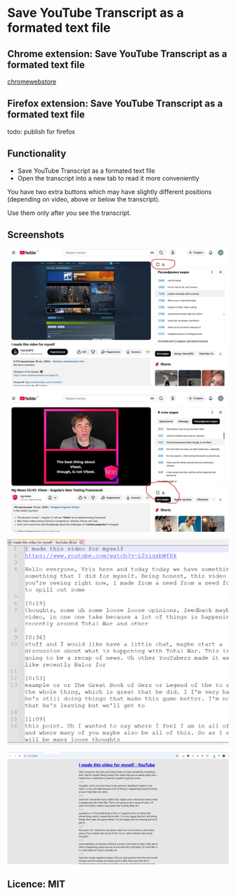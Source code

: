 # Save YouTube Transcript as a formated text file

## Chrome extension: Save YouTube Transcript as a formated text file

[chromewebstore](https://chromewebstore.google.com/detail/save-youtube-transcript-a/cmahblfkoacaigpfdefeoapecbccogoo)

## Firefox extension: Save YouTube Transcript as a formated text file

todo: publish for firefox

## Functionality

- Save YouTube Transcript as a formated text file
- Open the transcript into a new tab to read it more conveniently

You have two extra buttons which may have slightly different positions 
 (depending on video, above or below the transcript).

Use them only after you see the transcript.

## Screenshots

![1.png](screens/1/1-21.jpg)

![1.png](screens/1/1-22.jpg)

![2.png](screens/1/2.png)

![3.png](screens/1/3.png)

## Licence: MIT